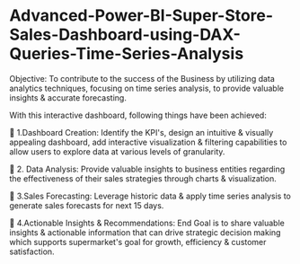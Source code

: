 # Advanced-Power-BI-Super-Store-Sales-Dashboard-using-DAX-Queries-Time-Series-Analysis

Objective: To contribute to the success of the Business by utilizing data analytics techniques, 
focusing on time series analysis, to provide valuable insights & accurate forecasting. 

With this interactive dashboard, following things have been achieved:

 1.Dashboard Creation: Identify the KPI's, design an intuitive & visually appealing dashboard, add 
interactive visualization & filtering capabilities to allow users to explore data at various levels of 
granularity.

 2. Data Analysis: Provide valuable insights to business entities regarding the effectiveness of their 
sales strategies through charts & visualization.

 3.Sales Forecasting: Leverage historic data & apply time series analysis to generate sales forecasts 
for next 15 days.

 4.Actionable Insights & Recommendations: End Goal is to share valuable insights & actionable 
information that can drive strategic decision making which supports supermarket's goal for 
growth, efficiency & customer satisfaction.
